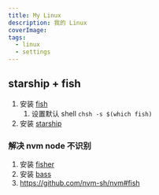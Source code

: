 ```yaml
---
title: My Linux
description: 我的 Linux
coverImage: 
tags:
  - linux
  - settings
---
```


## starship + fish

1. 安装 [fish](https://github.com/fish-shell/fish-shell#packages-for-linux)
	1. 设置默认 shell `chsh -s $(which fish)`
2. 安装 [starship](https://github.com/starship/starship#-installation)

### 解决 nvm node 不识别

1. 安装 [fisher](https://github.com/jorgebucaran/fisher#installation)
2. 安装 [bass](https://github.com/edc/bass#with-fisher)
3. <https://github.com/nvm-sh/nvm#fish>
